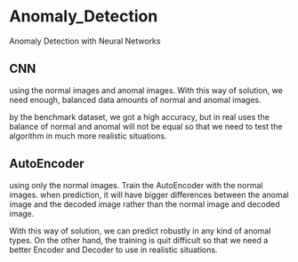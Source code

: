 # Anomaly_Detection
Anomaly Detection with Neural Networks

## CNN
using the normal images and anomal images. With this way of solution, we need enough, balanced data amounts of normal and anomal images.

by the benchmark dataset, we got a high accuracy, but in real uses the balance of normal and anomal will not be equal so that we need to test the algorithm in much more realistic situations.

## AutoEncoder
using only the normal images. Train the AutoEncoder with the normal images. when prediction, it will have bigger differences between the anomal image and the decoded image rather than the normal image and decoded image.

With this way of solution, we can predict robustly in any kind of anomal types.
On the other hand, the training is quit difficult so that we need a better Encoder and Decoder to use in realistic situations.
